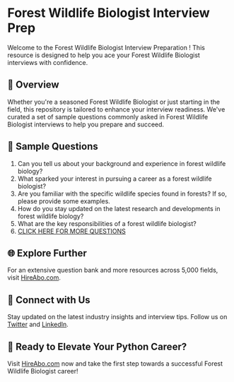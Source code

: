 # Forest Wildlife Biologist Interview Prep

Welcome to the Forest Wildlife Biologist Interview Preparation ! This resource is designed to help you ace your Forest Wildlife Biologist interviews with confidence.

## 🚀 Overview

Whether you're a seasoned Forest Wildlife Biologist or just starting in the field, this repository is tailored to enhance your interview readiness. We've curated a set of sample questions commonly asked in Forest Wildlife Biologist interviews to help you prepare and succeed.

## 📝 Sample Questions

1. Can you tell us about your background and experience in forest wildlife biology?
2. What sparked your interest in pursuing a career as a forest wildlife biologist?
3. Are you familiar with the specific wildlife species found in forests? If so, please provide some examples.
4. How do you stay updated on the latest research and developments in forest wildlife biology?
5. What are the key responsibilities of a forest wildlife biologist?
6. [CLICK HERE FOR MORE QUESTIONS](https://hireabo.com/job/10_2_18/Forest%20Wildlife%20Biologist)

## 🌐 Explore Further

For an extensive question bank and more resources across 5,000 fields, visit [HireAbo.com](https://www.hireabo.com).

## 📱 Connect with Us

Stay updated on the latest industry insights and interview tips. Follow us on [Twitter](https://twitter.com/hireabo) and [LinkedIn](https://www.linkedin.com/in/hire-abo-3609972a8/).

## 🚀 Ready to Elevate Your Python Career?

Visit [HireAbo.com](https://www.hireabo.com) now and take the first step towards a successful Forest Wildlife Biologist career!